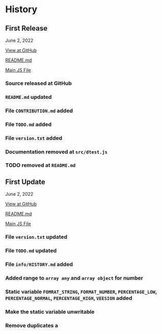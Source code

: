 # History


## First Release

June 2, 2022

[View at GitHub](https://github.com/dlvdls18/DTest/)

[README.md](https://github.com/dlvdls18/DTest/blob/main/README.md)

[Main JS File](https://github.com/dlvdls18/DTest/blob/main/src/dtest.js)

### Source released at GitHub
### `README.md` updated
### File `CONTRIBUTION.md` added
### File `TODO.md` added
### File `version.txt` added
### Documentation removed at `src/dtest.js`
### TODO removed at `README.md`


## First Update

June 2, 2022

[View at GitHub](https://github.com/dlvdls18/DTest/)

[README.md](https://github.com/dlvdls18/DTest/blob/main/README.md)

[Main JS File](https://github.com/dlvdls18/DTest/blob/main/src/dtest.js)

### File `version.txt` updated
### File `TODO.md` updated
### File `info/HISTORY.md` added
### Added range to `array any` and `array object` for number
### Static variable `FOMRAT_STRING`, `FORMAT_NUMBER`, `PERCENTAGE_LOW`, `PERCENTAGE_NORMAL`, `PERCENTAGE_HIGH`, `VEESION` added
### Make the static variable unwritable
### Remove duplicates a